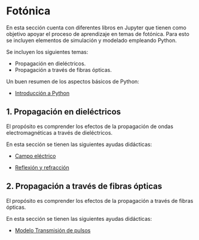 # Fotónica

En esta sección cuenta con diferentes libros en Jupyter que tienen como objetivo apoyar el proceso de aprendizaje en temas de fotónica. Para esto se incluyen elementos de simulación y modelado empleando Python.

Se incluyen los siguientes temas:
- Propagación en dieléctricos.
- Propagación a través de fibras ópticas.

Un buen resumen de los aspectos básicos de Python: <br>
- [Introducción a Python](https://nbviewer.jupyter.org/github/FerneyOAmaya/DataLiteracy/blob/master/0_Python.ipynb)

## 1. Propagación en dieléctricos

El propósito es comprender los efectos de la propagación de ondas electromagnéticas a través de dieléctricos.

En esta sección se tienen las siguientes ayudas didácticas:
- [Campo eléctrico](https://nbviewer.jupyter.org/github/FerneyOAmaya/TransmissionLines/blob/master/CampoElectrico.ipynb)

- [Reflexión y refracción](https://nbviewer.jupyter.org/github/FerneyOAmaya/Photonic/blob/master/ReflexionRefraccion.ipynb)


## 2. Propagación a través de fibras ópticas

El propósito es comprender los efectos de la propagación a través de fibras ópticas.

En esta sección se tienen las siguientes ayudas didácticas:
- [Modelo Transmisión de pulsos](https://nbviewer.jupyter.org/github/FerneyOAmaya/Photonics/blob/master/ModeloPulsos.ipynb)
